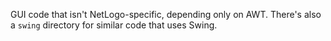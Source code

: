 GUI code that isn't NetLogo-specific, depending only on AWT.  There's also a `swing` directory for similar code that uses Swing.
